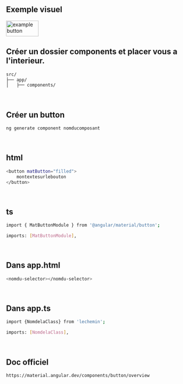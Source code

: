 ## Exemple visuel

<img width="89" height="43" alt="example button" src="https://github.com/user-attachments/assets/2d610d3f-e783-4dd7-8f0a-d126739cb02c" />

<br>

## Créer un dossier components et placer vous a l'interieur. 



```bash
src/
├── app/
│   ├── components/
```
<br>

## Créer un button

```bash
ng generate component nomducomposant
```

<br>

## html

```bash
<button matButton="filled">
	montextesurlebouton
</button>
```

<br>

## ts 

```bash
import { MatButtonModule } from '@angular/material/button';

imports: [MatButtonModule],
```
<br>

## Dans app.html 

```bash
<nomdu-selector></nomdu-selector>
```
<br>

## Dans app.ts

```bash
import {NomdelaClass} from 'lechemin';

imports: [NomdelaClass],

```

<br>

## Doc officiel

```bash
https://material.angular.dev/components/button/overview
```

